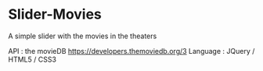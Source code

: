 # Slider-Movies
A simple slider with the movies in the theaters


API : the movieDB https://developers.themoviedb.org/3
Language : JQuery / HTML5 / CSS3

